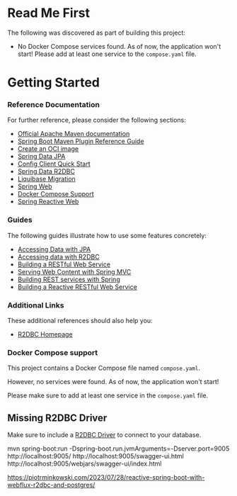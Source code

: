 # Read Me First
The following was discovered as part of building this project:

* No Docker Compose services found. As of now, the application won't start! Please add at least one service to the `compose.yaml` file.

# Getting Started

### Reference Documentation
For further reference, please consider the following sections:

* [Official Apache Maven documentation](https://maven.apache.org/guides/index.html)
* [Spring Boot Maven Plugin Reference Guide](https://docs.spring.io/spring-boot/docs/3.1.2/maven-plugin/reference/html/)
* [Create an OCI image](https://docs.spring.io/spring-boot/docs/3.1.2/maven-plugin/reference/html/#build-image)
* [Spring Data JPA](https://docs.spring.io/spring-boot/docs/3.1.2/reference/htmlsingle/index.html#data.sql.jpa-and-spring-data)
* [Config Client Quick Start](https://docs.spring.io/spring-cloud-config/docs/current/reference/html/#_client_side_usage)
* [Spring Data R2DBC](https://docs.spring.io/spring-boot/docs/3.1.2/reference/htmlsingle/index.html#data.sql.r2dbc)
* [Liquibase Migration](https://docs.spring.io/spring-boot/docs/3.1.2/reference/htmlsingle/index.html#howto.data-initialization.migration-tool.liquibase)
* [Spring Web](https://docs.spring.io/spring-boot/docs/3.1.2/reference/htmlsingle/index.html#web)
* [Docker Compose Support](https://docs.spring.io/spring-boot/docs/3.1.2/reference/htmlsingle/index.html#features.docker-compose)
* [Spring Reactive Web](https://docs.spring.io/spring-boot/docs/3.1.2/reference/htmlsingle/index.html#web.reactive)

### Guides
The following guides illustrate how to use some features concretely:

* [Accessing Data with JPA](https://spring.io/guides/gs/accessing-data-jpa/)
* [Accessing data with R2DBC](https://spring.io/guides/gs/accessing-data-r2dbc/)
* [Building a RESTful Web Service](https://spring.io/guides/gs/rest-service/)
* [Serving Web Content with Spring MVC](https://spring.io/guides/gs/serving-web-content/)
* [Building REST services with Spring](https://spring.io/guides/tutorials/rest/)
* [Building a Reactive RESTful Web Service](https://spring.io/guides/gs/reactive-rest-service/)

### Additional Links
These additional references should also help you:

* [R2DBC Homepage](https://r2dbc.io)

### Docker Compose support
This project contains a Docker Compose file named `compose.yaml`.

However, no services were found. As of now, the application won't start!

Please make sure to add at least one service in the `compose.yaml` file.

## Missing R2DBC Driver

Make sure to include a [R2DBC Driver](https://r2dbc.io/drivers/) to connect to your database.

mvn spring-boot:run -Dspring-boot.run.jvmArguments=-Dserver.port=9005
http://localhost:9005/
http://localhost:9005/swagger-ui.html
http://localhost:9005/webjars/swagger-ui/index.html

https://piotrminkowski.com/2023/07/28/reactive-spring-boot-with-webflux-r2dbc-and-postgres/